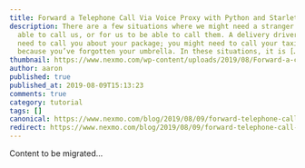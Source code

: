 ```yaml
---
title: Forward a Telephone Call Via Voice Proxy with Python and Starlette
description: There are a few situations where we might need a stranger to be
  able to call us, or for us to be able to call them. A delivery driver might
  need to call you about your package; you might need to call your taxi driver
  because you’ve forgotten your umbrella. In these situations, it is […]
thumbnail: https://www.nexmo.com/wp-content/uploads/2019/08/Forward-a-call-via-voice-proxy-with-python.png
author: aaron
published: true
published_at: 2019-08-09T15:13:23
comments: true
category: tutorial
tags: []
canonical: https://www.nexmo.com/blog/2019/08/09/forward-telephone-call-voice-proxy-python-starlette-dr
redirect: https://www.nexmo.com/blog/2019/08/09/forward-telephone-call-voice-proxy-python-starlette-dr
---
```

Content to be migrated...